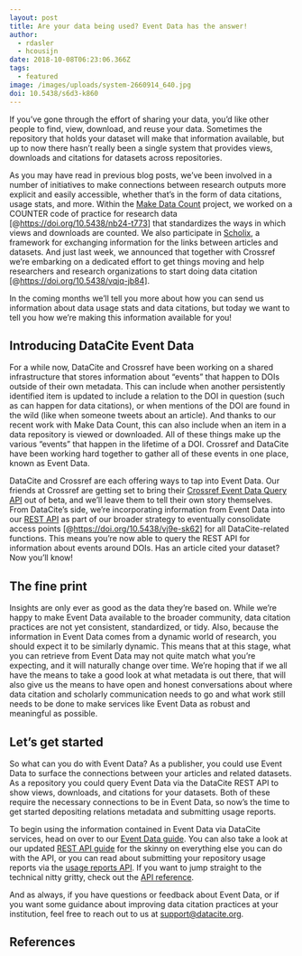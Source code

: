 ```yaml
---
layout: post
title: Are your data being used? Event Data has the answer!
author:
  - rdasler
  - hcousijn
date: 2018-10-08T06:23:06.366Z
tags:
  - featured
image: /images/uploads/system-2660914_640.jpg
doi: 10.5438/s6d3-k860
---
```

If you’ve gone through the effort of sharing your data, you’d like other people to find, view, download, and reuse your data. Sometimes the repository that holds your dataset will make that information available, but up to now there hasn’t really been a single system that provides views, downloads and citations for datasets across repositories.

As you may have read in previous blog posts, we’ve been involved in a number of initiatives to make connections between research outputs more explicit and easily accessible, whether that’s in the form of data citations, usage stats, and more. Within the [Make Data Count](https://makedatacount.org/) project, we worked on a COUNTER code of practice for research data \[@https://doi.org/10.5438/nb24-t773] that standardizes the ways in which views and downloads are counted. We also participate in [Scholix](http://scholix.org), a framework for exchanging information for the links between articles and datasets. And just last week, we announced that together with Crossref we’re embarking on a dedicated effort to get things moving and help researchers and research organizations to start doing data citation \[@https://doi.org/10.5438/vqjq-jb84].

In the coming months we’ll tell you more about how you can send us information about data usage stats and data citations, but today we want to tell you how we’re making this information available for you! 

## Introducing DataCite Event Data

For a while now, DataCite and Crossref have been working on a shared infrastructure that stores information about “events” that happen to DOIs outside of their own metadata. This can include when another persistently identified item is updated to include a relation to the DOI in question (such as can happen for data citations), or when mentions of the DOI are found in the wild (like when someone tweets about an article). And thanks to our recent work with Make Data Count, this can also include when an item in a data repository is viewed or downloaded. All of these things make up the various “events” that happen in the lifetime of a DOI. Crossref and DataCite have been working hard together to gather all of these events in one place, known as Event Data. 

DataCite and Crossref are each offering ways to tap into Event Data. Our friends at Crossref are getting set to bring their [Crossref Event Data Query API](https://www.eventdata.crossref.org/guide/index.html) out of beta, and we’ll leave them to tell their own story themselves. From DataCite’s side, we’re incorporating information from Event Data into our [REST API](https://support.datacite.org/docs/api) as part of our broader strategy to eventually consolidate access points \[@https://doi.org/10.5438/vj9e-sk62] for all DataCite-related functions. This means you’re now able to query the REST API for information about events around DOIs. Has an article cited your dataset? Now you’ll know! 

## The fine print

Insights are only ever as good as the data they’re based on. While we’re happy to make Event Data available to the broader community, data citation practices are not yet consistent, standardized, or tidy. Also, because the information in Event Data comes from a dynamic world of research, you should expect it to be similarly dynamic. This means that at this stage, what you can retrieve from Event Data may not quite match what you’re expecting, and it will naturally change over time. We’re hoping that if we all have the means to take a good look at what metadata is out there, that will also give us the means to have open and honest conversations about where data citation and scholarly communication needs to go and what work still needs to be done to make services like Event Data as robust and meaningful as possible. 

## Let’s get started

So what can you do with Event Data? As a publisher, you could use Event Data to surface the connections between your articles and related datasets. As a repository you could query Event Data via the DataCite REST API to show views, downloads, and citations for your datasets. Both of these require the necessary connections to be in Event Data, so now’s the time to get started depositing relations metadata and submitting usage reports. 

To begin using the information contained in Event Data via DataCite services, head on over to our [Event Data guide](https://support.datacite.org/docs/eventdata-guide). You can also take a look at our updated [REST API guide](https://support.datacite.org/docs/api) for the skinny on everything else you can do with the API, or you can read about submitting your repository usage reports via the [usage reports API](https://support.datacite.org/docs/usage-reports-api-guide). If you want to jump straight to the technical nitty gritty, check out the [API reference](https://support.datacite.org/reference). 

And as always, if you have questions or feedback about Event Data, or if you want some guidance about improving data citation practices at your institution, feel free to reach out to us at support@datacite.org. 

## References
